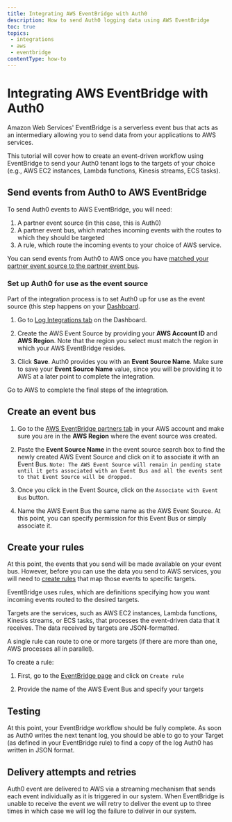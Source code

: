 ```yaml
---
title: Integrating AWS EventBridge with Auth0
description: How to send Auth0 logging data using AWS EventBridge
toc: true
topics:
 - integrations
 - aws
 - eventbridge
contentType: how-to
---
```

# Integrating AWS EventBridge with Auth0

Amazon Web Services' EventBridge is a serverless event bus that acts as an intermediary allowing you to send data from your applications to AWS services.

This tutorial will cover how to create an event-driven workflow using EventBridge to send your Auth0 tenant logs to the targets of your choice (e.g., AWS EC2 instances, Lambda functions, Kinesis streams, ECS tasks).

## Send events from Auth0 to AWS EventBridge

To send Auth0 events to AWS EventBridge, you will need:

1. A partner event source (in this case, this is Auth0)
2. A partner event bus, which matches incoming events with the routes to which they should be targeted
3. A rule, which route the incoming events to your choice of AWS service.

You can send events from Auth0 to AWS once you have [matched your partner event source to the partner event bus](https://docs.aws.amazon.com/eventbridge/latest/userguide/create-partner-event-bus.html).

### Set up Auth0 for use as the event source

Part of the integration process is to set Auth0 up for use as the event source (this step happens on your [Dashboard](${manage_url}).

1. Go to [Log Integrations tab](https://manage.auth0.com/dashboard/us/{tenant}/amazon-eventbridge) on the Dashboard.

2. Create the AWS Event Source by providing your **AWS Account ID** and **AWS Region**. Note that the region you select must match the region in which your AWS EventBridge resides.

3. Click **Save**. Auth0 provides you with an **Event Source Name**. Make sure to save your **Event Source Name** value, since you will be providing it to AWS at a later point to complete the integration.

Go to AWS to complete the final steps of the integration.

## Create an event bus
1. Go to the [AWS EventBridge partners tab](https://console.aws.amazon.com/events/home?region=us-east-1#/partners) in your AWS account and make sure you are in the **AWS Region** where the event source was created.

2. Paste the **Event Source Name** in the event source search box to find the newly created AWS Event Source and click on it to associate it with an Event Bus.
``Note: The AWS Event Source will remain in pending state until it gets associated with an Event Bus and all the events sent to that Event Source will be dropped.``

3. Once you click in the Event Source, click on the `Associate with Event Bus` button.

4. Name the AWS Event Bus the same name as the AWS Event Source. At this point, you can specify permission for this Event Bus or simply associate it.


## Create your rules

At this point, the events that you send will be made available on your event bus. However, before you can use the data you send to AWS services, you will need to [create rules](https://docs.aws.amazon.com/eventbridge/latest/userguide/create-event-bus.html) that map those events to specific targets.

EventBridge uses rules, which are definitions specifying how you want incoming events routed to the desired targets. 

Targets are the services, such as AWS EC2 instances, Lambda functions, Kinesis streams, or ECS tasks, that processes the event-driven data that it receives. The data received by targets are JSON-formatted.

A single rule can route to one or more targets (if there are more than one, AWS processes all in parallel).

To create a rule:

1. First, go to the [EventBridge page](https://console.aws.amazon.com/events/home?region=us-east-1#/) and click on `Create rule`

2. Provide the name of the AWS Event Bus and specify your targets

## Testing

At this point, your EventBridge workflow should be fully complete. As soon as Auth0 writes the next tenant log, you should be able to go to your Target (as defined in your EventBridge rule) to find a copy of the log Auth0 has written in JSON format.

## Delivery attempts and retries

Auth0 event are delivered to AWS via a streaming mechanism that sends each event individually as it is triggered in our system. When EventBridge is unable to receive the event we will retry to deliver the event up to three times in which case we will log the failure to deliver in our system.
